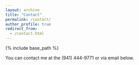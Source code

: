 ```yaml
---
layout: archive
title: "Contact"
permalink: /contact/
author_profile: true
redirect_from:
  - /contact.html
---
```


{% include base_path %}

You can contact me at the (941) 444-9771 or via email below.
